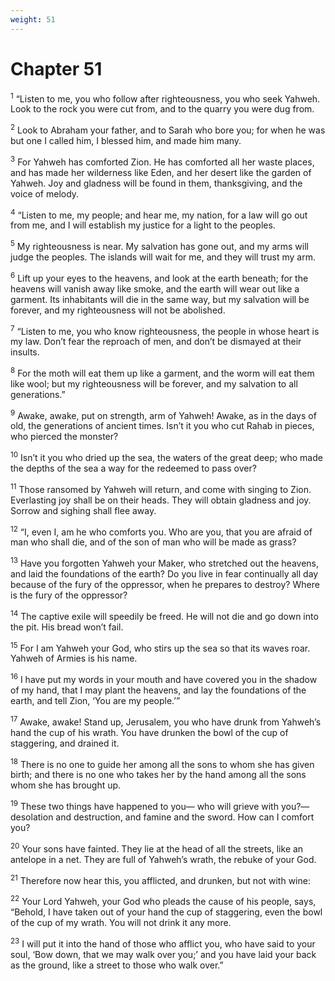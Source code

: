 ```yaml
---
weight: 51
---
```


# Chapter 51

<sup>1</sup> “Listen to me, you who follow after righteousness, you who seek Yahweh. Look to the rock you were cut from, and to the quarry you were dug from. 

<sup>2</sup> Look to Abraham your father, and to Sarah who bore you; for when he was but one I called him, I blessed him, and made him many. 

<sup>3</sup> For Yahweh has comforted Zion. He has comforted all her waste places, and has made her wilderness like Eden, and her desert like the garden of Yahweh. Joy and gladness will be found in them, thanksgiving, and the voice of melody. 

<sup>4</sup> “Listen to me, my people; and hear me, my nation, for a law will go out from me, and I will establish my justice for a light to the peoples. 

<sup>5</sup> My righteousness is near. My salvation has gone out, and my arms will judge the peoples. The islands will wait for me, and they will trust my arm. 

<sup>6</sup> Lift up your eyes to the heavens, and look at the earth beneath; for the heavens will vanish away like smoke, and the earth will wear out like a garment. Its inhabitants will die in the same way, but my salvation will be forever, and my righteousness will not be abolished. 

<sup>7</sup> “Listen to me, you who know righteousness, the people in whose heart is my law. Don’t fear the reproach of men, and don’t be dismayed at their insults. 

<sup>8</sup> For the moth will eat them up like a garment, and the worm will eat them like wool; but my righteousness will be forever, and my salvation to all generations.” 

<sup>9</sup> Awake, awake, put on strength, arm of Yahweh! Awake, as in the days of old, the generations of ancient times. Isn’t it you who cut Rahab in pieces, who pierced the monster? 

<sup>10</sup> Isn’t it you who dried up the sea, the waters of the great deep; who made the depths of the sea a way for the redeemed to pass over? 

<sup>11</sup> Those ransomed by Yahweh will return, and come with singing to Zion. Everlasting joy shall be on their heads. They will obtain gladness and joy. Sorrow and sighing shall flee away. 

<sup>12</sup> “I, even I, am he who comforts you. Who are you, that you are afraid of man who shall die, and of the son of man who will be made as grass? 

<sup>13</sup> Have you forgotten Yahweh your Maker, who stretched out the heavens, and laid the foundations of the earth? Do you live in fear continually all day because of the fury of the oppressor, when he prepares to destroy? Where is the fury of the oppressor? 

<sup>14</sup> The captive exile will speedily be freed. He will not die and go down into the pit. His bread won’t fail. 

<sup>15</sup> For I am Yahweh your God, who stirs up the sea so that its waves roar. Yahweh of Armies is his name. 

<sup>16</sup> I have put my words in your mouth and have covered you in the shadow of my hand, that I may plant the heavens, and lay the foundations of the earth, and tell Zion, ‘You are my people.’” 

<sup>17</sup> Awake, awake! Stand up, Jerusalem, you who have drunk from Yahweh’s hand the cup of his wrath. You have drunken the bowl of the cup of staggering, and drained it. 

<sup>18</sup> There is no one to guide her among all the sons to whom she has given birth; and there is no one who takes her by the hand among all the sons whom she has brought up. 

<sup>19</sup> These two things have happened to you— who will grieve with you?— desolation and destruction, and famine and the sword. How can I comfort you? 

<sup>20</sup> Your sons have fainted. They lie at the head of all the streets, like an antelope in a net. They are full of Yahweh’s wrath, the rebuke of your God. 

<sup>21</sup> Therefore now hear this, you afflicted, and drunken, but not with wine: 

<sup>22</sup> Your Lord Yahweh, your God who pleads the cause of his people, says, “Behold, I have taken out of your hand the cup of staggering, even the bowl of the cup of my wrath. You will not drink it any more. 

<sup>23</sup> I will put it into the hand of those who afflict you, who have said to your soul, ‘Bow down, that we may walk over you;’ and you have laid your back as the ground, like a street to those who walk over.” 


